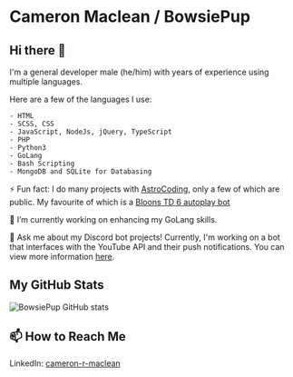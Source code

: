 # Cameron Maclean / BowsiePup

## Hi there 👋

I'm a general developer male (he/him) with years of experience using multiple languages.

Here are a few of the languages I use:

```asciidoc
- HTML
- SCSS, CSS
- JavaScript, NodeJs, jQuery, TypeScript
- PHP
- Python3
- GoLang
- Bash Scripting
- MongoDB and SQLite for Databasing
```

⚡ Fun fact: I do many projects with [AstroCoding](https://github.com/AstroCoding "Mark H"), only a few of which are public. My favourite of which is a [Bloons TD 6 autoplay bot](https://github.com/AstroCoding/btd6_autoplay "Click here")


🌱 I’m currently working on enhancing my GoLang skills.

💬 Ask me about my Discord bot projects! Currently, I'm working on a bot that interfaces with the YouTube API and their push notifications. You can view more information [here](https://top.gg/bot/youtube "YoutubeBot on Top.gg").

## My GitHub Stats

![BowsiePup GitHub stats](https://github-readme-stats.vercel.app/api?username=BowsiePup&show_icons=true&theme=dracula)

## 📫 How to Reach Me

LinkedIn: [cameron-r-maclean](https://linkedin.com/in/cameron-r-maclean)
